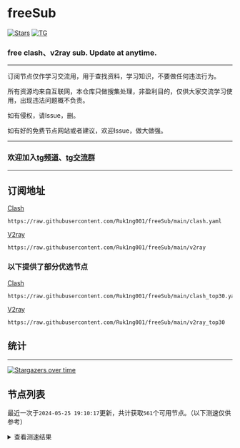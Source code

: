 # freeSub
[![Stars](https://img.shields.io/github/stars/Ruk1ng001/freeSub)](https://github.com/Ruk1ng001/freeSub/stargazers)
[![TG](https://img.shields.io/badge/Telegram-gray?logo=Telegram)](https://t.me/Ruk1ng001)
### free clash、v2ray sub. Update at anytime.

---

订阅节点仅作学习交流用，用于查找资料，学习知识，不要做任何违法行为。

所有资源均来自互联网，本仓库只做搜集处理，非盈利目的，仅供大家交流学习使用，出现违法问题概不负责。

如有侵权，请Issue，删。

如有好的免费节点网站或者建议，欢迎Issue，做大做强。

---

### 欢迎加入[tg频道](https://t.me/Ruk1ng001)、[tg交流群](https://t.me/+-e-b04EE5Cw2NmU1)

---

## 订阅地址
[Clash](https://raw.githubusercontent.com/Ruk1ng001/freeSub/main/clash.yaml)
```
https://raw.githubusercontent.com/Ruk1ng001/freeSub/main/clash.yaml
```
[V2ray](https://raw.githubusercontent.com/Ruk1ng001/freeSub/main/v2ray)
```
https://raw.githubusercontent.com/Ruk1ng001/freeSub/main/v2ray
```
### 以下提供了部分优选节点

[Clash](https://raw.githubusercontent.com/Ruk1ng001/freeSub/main/clash_top30.yaml)
```
https://raw.githubusercontent.com/Ruk1ng001/freeSub/main/clash_top30.yaml
```
[V2ray](https://raw.githubusercontent.com/Ruk1ng001/freeSub/main/v2ray_top30)
```
https://raw.githubusercontent.com/Ruk1ng001/freeSub/main/v2ray_top30
```

## 统计

---

[![Stargazers over time](https://starchart.cc/Ruk1ng001/freeSub.svg)](https://starchart.cc/Ruk1ng001/freeSub)

## 节点列表

最近一次于`2024-05-25 19:10:17`更新，共计获取`561`个可用节点。（以下测速仅供参考）

<details> <summary>查看测速结果</summary>

| 序号 | 节点 | 带宽 | 延迟 |
|:--:|:--:|:--:|:--:|
 | 1 | Other😈github.com/Ruk1ng001_-27306152 | 7.93MB/s | 509.00ms |
 | 2 | CN😈github.com/Ruk1ng001_-1818707261 | 3.93MB/s | 929.00ms |
 | 3 | CN😈github.com/Ruk1ng001_-1710274331 | 3.73MB/s | 334.00ms |
 | 4 | CN😈github.com/Ruk1ng001_-1960533840 | 3.71MB/s | 383.00ms |
 | 5 | CN😈github.com/Ruk1ng001_329700501 | 3.66MB/s | 554.00ms |
 | 6 | CN😈github.com/Ruk1ng001_1075285928 | 3.52MB/s | 426.00ms |
 | 7 | CN😈github.com/Ruk1ng001_703306250 | 3.50MB/s | 439.00ms |
 | 8 | CN😈github.com/Ruk1ng001_-1859580587 | 3.49MB/s | 359.00ms |
 | 9 | CN😈github.com/Ruk1ng001_242867408 | 3.47MB/s | 681.00ms |
 | 10 | CN😈github.com/Ruk1ng001_-297521625 | 3.46MB/s | 372.00ms |
 | 11 | CN😈github.com/Ruk1ng001_319638692 | 3.36MB/s | 655.00ms |
 | 12 | UM😈github.com/Ruk1ng001_-889868164 | 3.35MB/s | 450.00ms |
 | 13 | CN😈github.com/Ruk1ng001_1274728189 | 3.20MB/s | 376.00ms |
 | 14 | CN😈github.com/Ruk1ng001_-661647363 | 3.07MB/s | 827.00ms |
 | 15 | JP😈github.com/Ruk1ng001_1145725734 | 3.01MB/s | 585.00ms |
 | 16 | TW😈github.com/Ruk1ng001_1638139052 | 3.00MB/s | 452.00ms |
 | 17 | CN😈github.com/Ruk1ng001_2124932479 | 2.92MB/s | 371.00ms |
 | 18 | CN😈github.com/Ruk1ng001_-7431999 | 2.91MB/s | 403.00ms |
 | 19 | CN😈github.com/Ruk1ng001_538467453 | 2.78MB/s | 867.00ms |
 | 20 | HK😈github.com/Ruk1ng001_201739970 | 2.69MB/s | 363.00ms |
 | 21 | TW😈github.com/Ruk1ng001_1518378805 | 2.64MB/s | 493.00ms |
 | 22 | CN😈github.com/Ruk1ng001_1704349606 | 2.63MB/s | 355.00ms |
 | 23 | CN😈github.com/Ruk1ng001_1478045284 | 2.49MB/s | 684.00ms |
 | 24 | HK😈github.com/Ruk1ng001_-1960168186 | 2.39MB/s | 469.00ms |
 | 25 | JP😈github.com/Ruk1ng001_2104909520 | 2.34MB/s | 395.00ms |
 | 26 | SG😈github.com/Ruk1ng001_-2049361601 | 2.34MB/s | 385.00ms |
 | 27 | JP😈github.com/Ruk1ng001_-120349366 | 2.30MB/s | 527.00ms |
 | 28 | CN😈github.com/Ruk1ng001_-2015608109 | 2.28MB/s | 905.00ms |
 | 29 | TW😈github.com/Ruk1ng001_-925871361 | 2.26MB/s | 498.00ms |
 | 30 | JP😈github.com/Ruk1ng001_816051773 | 2.24MB/s | 422.00ms |
 | 31 | JP😈github.com/Ruk1ng001_100300245 | 2.24MB/s | 1011.00ms |
 | 32 | CN😈github.com/Ruk1ng001_1058967587 | 2.22MB/s | 338.00ms |
 | 33 | CN😈github.com/Ruk1ng001_637598389 | 2.21MB/s | 649.00ms |
 | 34 | TW😈github.com/Ruk1ng001_1528822820 | 2.20MB/s | 550.00ms |
 | 35 | SG😈github.com/Ruk1ng001_1471973958 | 2.18MB/s | 549.00ms |
 | 36 | AU😈github.com/Ruk1ng001_-154105765 | 2.16MB/s | 611.00ms |
 | 37 | CN😈github.com/Ruk1ng001_-2066242510 | 2.14MB/s | 784.00ms |
 | 38 | JP😈github.com/Ruk1ng001_-892407433 | 2.12MB/s | 398.00ms |
 | 39 | Euro😈github.com/Ruk1ng001_-1057611100 | 2.11MB/s | 579.00ms |
 | 40 | SG😈github.com/Ruk1ng001_-869093871 | 2.09MB/s | 1057.00ms |
 | 41 | CH😈github.com/Ruk1ng001_1238702783 | 2.09MB/s | 1653.00ms |
 | 42 | CN😈github.com/Ruk1ng001_-280558653 | 2.07MB/s | 628.00ms |
 | 43 | HK😈github.com/Ruk1ng001_-746840979 | 2.03MB/s | 741.00ms |
 | 44 | CN😈github.com/Ruk1ng001_1121528462 | 1.98MB/s | 628.00ms |
 | 45 | HK😈github.com/Ruk1ng001_-902241499 | 1.97MB/s | 1401.00ms |
 | 46 | CN😈github.com/Ruk1ng001_477943742 | 1.95MB/s | 721.00ms |
 | 47 | HK😈github.com/Ruk1ng001_1203476530 | 1.93MB/s | 1046.00ms |
 | 48 | TW😈github.com/Ruk1ng001_1859249510 | 1.92MB/s | 589.00ms |
 | 49 | CN😈github.com/Ruk1ng001_-2087116798 | 1.92MB/s | 808.00ms |
 | 50 | CN😈github.com/Ruk1ng001_-94882990 | 1.91MB/s | 734.00ms |
 | 51 | TW😈github.com/Ruk1ng001_-406124601 | 1.91MB/s | 1735.00ms |
 | 52 | CN😈github.com/Ruk1ng001_1097642371 | 1.80MB/s | 644.00ms |
 | 53 | JP😈github.com/Ruk1ng001_-1654574399 | 1.79MB/s | 700.00ms |
 | 54 | Americas😈github.com/Ruk1ng001_218289681 | 1.76MB/s | 1139.00ms |
 | 55 | RU😈github.com/Ruk1ng001_1895683223 | 1.67MB/s | 1701.00ms |
 | 56 | JP😈github.com/Ruk1ng001_1582683577 | 1.64MB/s | 515.00ms |
 | 57 | JP😈github.com/Ruk1ng001_160568744 | 1.61MB/s | 836.00ms |
 | 58 | CA😈github.com/Ruk1ng001_-449924898 | 1.58MB/s | 1173.00ms |
 | 59 | JP😈github.com/Ruk1ng001_762803762 | 1.57MB/s | 656.00ms |
 | 60 | CH😈github.com/Ruk1ng001_-1778137334 | 1.55MB/s | 808.00ms |
 | 61 | CN😈github.com/Ruk1ng001_146912623 | 1.55MB/s | 815.00ms |
 | 62 | CN😈github.com/Ruk1ng001_686105542 | 1.54MB/s | 535.00ms |
 | 63 | Other😈github.com/Ruk1ng001_-607875752 | 1.48MB/s | 697.00ms |
 | 64 | JP😈github.com/Ruk1ng001_-1968822260 | 1.48MB/s | 898.00ms |
 | 65 | CN😈github.com/Ruk1ng001_1788757087 | 1.46MB/s | 363.00ms |
 | 66 | SG😈github.com/Ruk1ng001_628343702 | 1.45MB/s | 423.00ms |
 | 67 | UM😈github.com/Ruk1ng001_1262241565 | 1.45MB/s | 1620.00ms |
 | 68 | CN😈github.com/Ruk1ng001_-616224414 | 1.44MB/s | 919.00ms |
 | 69 | CA😈github.com/Ruk1ng001_-818877272 | 1.43MB/s | 1317.00ms |
 | 70 | CN😈github.com/Ruk1ng001_-792038463 | 1.42MB/s | 723.00ms |
 | 71 | KR😈github.com/Ruk1ng001_-646594733 | 1.42MB/s | 1384.00ms |
 | 72 | CN😈github.com/Ruk1ng001_2121892508 | 1.42MB/s | 505.00ms |
 | 73 | CN😈github.com/Ruk1ng001_464671035 | 1.40MB/s | 749.00ms |
 | 74 | CN😈github.com/Ruk1ng001_-359419728 | 1.39MB/s | 414.00ms |
 | 75 | CN😈github.com/Ruk1ng001_-2036597891 | 1.38MB/s | 527.00ms |
 | 76 | UM😈github.com/Ruk1ng001_1076375240 | 1.34MB/s | 1164.00ms |
 | 77 | CA😈github.com/Ruk1ng001_-1989250554 | 1.34MB/s | 1030.00ms |
 | 78 | CA😈github.com/Ruk1ng001_959310995 | 1.33MB/s | 1535.00ms |
 | 79 | Other😈github.com/Ruk1ng001_-553933340 | 1.33MB/s | 1119.00ms |
 | 80 | UM😈github.com/Ruk1ng001_1756663900 | 1.32MB/s | 1393.00ms |
 | 81 | JP😈github.com/Ruk1ng001_-205385164 | 1.31MB/s | 945.00ms |
 | 82 | Other😈github.com/Ruk1ng001_-1039305949 | 1.31MB/s | 1054.00ms |
 | 83 | UM😈github.com/Ruk1ng001_241352094 | 1.29MB/s | 1436.00ms |
 | 84 | RU😈github.com/Ruk1ng001_5816782 | 1.29MB/s | 1401.00ms |
 | 85 | CA😈github.com/Ruk1ng001_2053352048 | 1.28MB/s | 1459.00ms |
 | 86 | UM😈github.com/Ruk1ng001_876316394 | 1.27MB/s | 958.00ms |
 | 87 | JP😈github.com/Ruk1ng001_2004102139 | 1.27MB/s | 470.00ms |
 | 88 | UM😈github.com/Ruk1ng001_-1210228381 | 1.27MB/s | 1163.00ms |
 | 89 | UM😈github.com/Ruk1ng001_1060594947 | 1.26MB/s | 969.00ms |
 | 90 | UM😈github.com/Ruk1ng001_1127543400 | 1.24MB/s | 981.00ms |
 | 91 | UM😈github.com/Ruk1ng001_1739545870 | 1.24MB/s | 1017.00ms |
 | 92 | CN😈github.com/Ruk1ng001_-1675632582 | 1.23MB/s | 811.00ms |
 | 93 | Other😈github.com/Ruk1ng001_-618823350 | 1.23MB/s | 1055.00ms |
 | 94 | JP😈github.com/Ruk1ng001_-1696905495 | 1.23MB/s | 1365.00ms |
 | 95 | UM😈github.com/Ruk1ng001_2048089244 | 1.22MB/s | 988.00ms |
 | 96 | CA😈github.com/Ruk1ng001_484002641 | 1.21MB/s | 1857.00ms |
 | 97 | TW😈github.com/Ruk1ng001_-167904798 | 1.20MB/s | 949.00ms |
 | 98 | CN😈github.com/Ruk1ng001_1499291798 | 1.20MB/s | 817.00ms |
 | 99 | Other😈github.com/Ruk1ng001_1303578646 | 1.19MB/s | 1149.00ms |
 | 100 | CA😈github.com/Ruk1ng001_161369125 | 1.18MB/s | 1680.00ms |
 | 101 | CN😈github.com/Ruk1ng001_1223709870 | 1.16MB/s | 415.00ms |
 | 102 | CA😈github.com/Ruk1ng001_902126168 | 1.15MB/s | 1688.00ms |
 | 103 | CA😈github.com/Ruk1ng001_-355151149 | 1.14MB/s | 2015.00ms |
 | 104 | CA😈github.com/Ruk1ng001_1885262548 | 1.12MB/s | 1607.00ms |
 | 105 | CA😈github.com/Ruk1ng001_2039806136 | 1.12MB/s | 1125.00ms |
 | 106 | CN😈github.com/Ruk1ng001_-940072104 | 1.12MB/s | 420.00ms |
 | 107 | TW😈github.com/Ruk1ng001_-604235110 | 1.11MB/s | 379.00ms |
 | 108 | CN😈github.com/Ruk1ng001_842113228 | 1.10MB/s | 696.00ms |
 | 109 | Other😈github.com/Ruk1ng001_1303543440 | 1.09MB/s | 1244.00ms |
 | 110 | SG😈github.com/Ruk1ng001_-2131096342 | 1.08MB/s | 520.00ms |
 | 111 | Americas😈github.com/Ruk1ng001_312756856 | 1.07MB/s | 1130.00ms |
 | 112 | Americas😈github.com/Ruk1ng001_1321590311 | 1.06MB/s | 1395.00ms |
 | 113 | CA😈github.com/Ruk1ng001_-86939590 | 1.06MB/s | 1798.00ms |
 | 114 | CA😈github.com/Ruk1ng001_1068157535 | 1.04MB/s | 1568.00ms |
 | 115 | CA😈github.com/Ruk1ng001_-592430178 | 1.02MB/s | 1682.00ms |
 | 116 | UM😈github.com/Ruk1ng001_263252268 | 1.02MB/s | 1730.00ms |
 | 117 | UM😈github.com/Ruk1ng001_2054894954 | 1.02MB/s | 1196.00ms |
 | 118 | Americas😈github.com/Ruk1ng001_-41519520 | 1022.55KB/s | 1987.00ms |
 | 119 | CA😈github.com/Ruk1ng001_-106389118 | 1020.72KB/s | 1907.00ms |
 | 120 | CA😈github.com/Ruk1ng001_2108719173 | 1015.80KB/s | 1578.00ms |
 | 121 | Other😈github.com/Ruk1ng001_-266604447 | 1013.14KB/s | 2535.00ms |
 | 122 | UM😈github.com/Ruk1ng001_489960713 | 1002.34KB/s | 1318.00ms |
 | 123 | Americas😈github.com/Ruk1ng001_1141722576 | 996.16KB/s | 1657.00ms |
 | 124 | CN😈github.com/Ruk1ng001_-1877365920 | 994.22KB/s | 1571.00ms |
 | 125 | CA😈github.com/Ruk1ng001_1804542208 | 986.08KB/s | 1480.00ms |
 | 126 | SG😈github.com/Ruk1ng001_1604151024 | 982.29KB/s | 509.00ms |
 | 127 | CN😈github.com/Ruk1ng001_1996931643 | 981.57KB/s | 979.00ms |
 | 128 | Other😈github.com/Ruk1ng001_-12115375 | 980.66KB/s | 1911.00ms |
 | 129 | CA😈github.com/Ruk1ng001_577571612 | 979.97KB/s | 2209.00ms |
 | 130 | CA😈github.com/Ruk1ng001_-1615409974 | 978.41KB/s | 1599.00ms |
 | 131 | FR😈github.com/Ruk1ng001_995614948 | 967.46KB/s | 930.00ms |
 | 132 | UM😈github.com/Ruk1ng001_-1264068206 | 962.39KB/s | 1208.00ms |
 | 133 | CA😈github.com/Ruk1ng001_307022608 | 962.30KB/s | 1844.00ms |
 | 134 | US😈github.com/Ruk1ng001_-1573070916 | 961.61KB/s | 758.00ms |
 | 135 | UM😈github.com/Ruk1ng001_114711799 | 961.27KB/s | 1332.00ms |
 | 136 | CA😈github.com/Ruk1ng001_1673645169 | 960.00KB/s | 1785.00ms |
 | 137 | US😈github.com/Ruk1ng001_-992842640 | 956.95KB/s | 1342.00ms |
 | 138 | FR😈github.com/Ruk1ng001_1037780964 | 952.25KB/s | 1094.00ms |
 | 139 | CA😈github.com/Ruk1ng001_-1920177184 | 949.36KB/s | 1882.00ms |
 | 140 | FR😈github.com/Ruk1ng001_-790404634 | 949.04KB/s | 938.00ms |
 | 141 | US😈github.com/Ruk1ng001_-1060700373 | 941.93KB/s | 904.00ms |
 | 142 | US😈github.com/Ruk1ng001_-2058638466 | 939.76KB/s | 728.00ms |
 | 143 | CN😈github.com/Ruk1ng001_1718811132 | 937.08KB/s | 990.00ms |
 | 144 | US😈github.com/Ruk1ng001_-972583404 | 935.31KB/s | 709.00ms |
 | 145 | US😈github.com/Ruk1ng001_-695735583 | 934.65KB/s | 708.00ms |
 | 146 | US😈github.com/Ruk1ng001_-1396031484 | 934.62KB/s | 726.00ms |
 | 147 | FR😈github.com/Ruk1ng001_1589063873 | 933.20KB/s | 825.00ms |
 | 148 | US😈github.com/Ruk1ng001_-93658886 | 932.52KB/s | 721.00ms |
 | 149 | CN😈github.com/Ruk1ng001_-25292998 | 932.40KB/s | 979.00ms |
 | 150 | US😈github.com/Ruk1ng001_1847249382 | 932.12KB/s | 715.00ms |
 | 151 | CN😈github.com/Ruk1ng001_-759104754 | 930.87KB/s | 1054.00ms |
 | 152 | PL😈github.com/Ruk1ng001_-78977996 | 930.38KB/s | 863.00ms |
 | 153 | NL😈github.com/Ruk1ng001_-1994967641 | 929.71KB/s | 1394.00ms |
 | 154 | CN😈github.com/Ruk1ng001_474919101 | 929.03KB/s | 1886.00ms |
 | 155 | HK😈github.com/Ruk1ng001_1579372612 | 925.61KB/s | 425.00ms |
 | 156 | FR😈github.com/Ruk1ng001_-549524324 | 925.29KB/s | 1063.00ms |
 | 157 | CA😈github.com/Ruk1ng001_1132634313 | 922.79KB/s | 1021.00ms |
 | 158 | UM😈github.com/Ruk1ng001_1167092378 | 921.96KB/s | 1110.00ms |
 | 159 | FR😈github.com/Ruk1ng001_-1815876387 | 918.89KB/s | 961.00ms |
 | 160 | CN😈github.com/Ruk1ng001_942160973 | 913.34KB/s | 1530.00ms |
 | 161 | US😈github.com/Ruk1ng001_1097040027 | 907.59KB/s | 721.00ms |
 | 162 | FR😈github.com/Ruk1ng001_-903392398 | 905.21KB/s | 1095.00ms |
 | 163 | GB😈github.com/Ruk1ng001_-69782193 | 901.31KB/s | 934.00ms |
 | 164 | PL😈github.com/Ruk1ng001_936188442 | 899.03KB/s | 788.00ms |
 | 165 | CN😈github.com/Ruk1ng001_1708283347 | 898.37KB/s | 636.00ms |
 | 166 | PL😈github.com/Ruk1ng001_1550423410 | 897.33KB/s | 801.00ms |
 | 167 | FR😈github.com/Ruk1ng001_1458109122 | 896.64KB/s | 939.00ms |
 | 168 | FR😈github.com/Ruk1ng001_628145102 | 895.87KB/s | 1006.00ms |
 | 169 | FR😈github.com/Ruk1ng001_2090908757 | 894.79KB/s | 972.00ms |
 | 170 | PL😈github.com/Ruk1ng001_-625168074 | 891.12KB/s | 846.00ms |
 | 171 | HK😈github.com/Ruk1ng001_-932049898 | 891.03KB/s | 1088.00ms |
 | 172 | NL😈github.com/Ruk1ng001_804656893 | 886.92KB/s | 1371.00ms |
 | 173 | PL😈github.com/Ruk1ng001_-1975363469 | 883.69KB/s | 1086.00ms |
 | 174 | US😈github.com/Ruk1ng001_790854164 | 882.11KB/s | 768.00ms |
 | 175 | FR😈github.com/Ruk1ng001_2045795544 | 878.25KB/s | 765.00ms |
 | 176 | FR😈github.com/Ruk1ng001_607364820 | 876.90KB/s | 794.00ms |
 | 177 | PL😈github.com/Ruk1ng001_-495237546 | 876.60KB/s | 796.00ms |
 | 178 | PL😈github.com/Ruk1ng001_-2115041744 | 875.18KB/s | 811.00ms |
 | 179 | PL😈github.com/Ruk1ng001_1391354938 | 871.48KB/s | 1047.00ms |
 | 180 | FR😈github.com/Ruk1ng001_-695916869 | 870.48KB/s | 1029.00ms |
 | 181 | PL😈github.com/Ruk1ng001_-1728090304 | 867.96KB/s | 811.00ms |
 | 182 | PL😈github.com/Ruk1ng001_1939085576 | 865.95KB/s | 1123.00ms |
 | 183 | PL😈github.com/Ruk1ng001_2090955147 | 865.82KB/s | 835.00ms |
 | 184 | FR😈github.com/Ruk1ng001_1514432225 | 865.45KB/s | 941.00ms |
 | 185 | FR😈github.com/Ruk1ng001_-1255259185 | 863.75KB/s | 828.00ms |
 | 186 | PL😈github.com/Ruk1ng001_-1202310742 | 863.10KB/s | 980.00ms |
 | 187 | FR😈github.com/Ruk1ng001_1972596040 | 862.55KB/s | 803.00ms |
 | 188 | FR😈github.com/Ruk1ng001_1063657475 | 859.89KB/s | 1710.00ms |
 | 189 | FR😈github.com/Ruk1ng001_475009219 | 859.23KB/s | 847.00ms |
 | 190 | FR😈github.com/Ruk1ng001_-834642622 | 854.75KB/s | 846.00ms |
 | 191 | PL😈github.com/Ruk1ng001_805204726 | 852.29KB/s | 1037.00ms |
 | 192 | PL😈github.com/Ruk1ng001_-274181699 | 851.92KB/s | 1015.00ms |
 | 193 | PL😈github.com/Ruk1ng001_977269022 | 851.56KB/s | 1020.00ms |
 | 194 | FR😈github.com/Ruk1ng001_738482068 | 847.52KB/s | 1527.00ms |
 | 195 | US😈github.com/Ruk1ng001_1257137529 | 846.84KB/s | 785.00ms |
 | 196 | PL😈github.com/Ruk1ng001_153672896 | 845.71KB/s | 818.00ms |
 | 197 | PL😈github.com/Ruk1ng001_-72080606 | 845.31KB/s | 826.00ms |
 | 198 | FR😈github.com/Ruk1ng001_1547493110 | 844.67KB/s | 1081.00ms |
 | 199 | PL😈github.com/Ruk1ng001_1730099612 | 844.58KB/s | 983.00ms |
 | 200 | FR😈github.com/Ruk1ng001_1511055292 | 844.18KB/s | 890.00ms |
 | 201 | PL😈github.com/Ruk1ng001_506080190 | 843.52KB/s | 1041.00ms |
 | 202 | US😈github.com/Ruk1ng001_1650935518 | 843.22KB/s | 836.00ms |
 | 203 | US😈github.com/Ruk1ng001_1819111370 | 843.14KB/s | 1472.00ms |
 | 204 | FR😈github.com/Ruk1ng001_-1918774691 | 843.12KB/s | 902.00ms |
 | 205 | PL😈github.com/Ruk1ng001_1367369137 | 841.96KB/s | 829.00ms |
 | 206 | PL😈github.com/Ruk1ng001_727207495 | 841.46KB/s | 807.00ms |
 | 207 | PL😈github.com/Ruk1ng001_-999976788 | 840.64KB/s | 920.00ms |
 | 208 | TW😈github.com/Ruk1ng001_-2111222179 | 839.19KB/s | 1361.00ms |
 | 209 | PL😈github.com/Ruk1ng001_1940271397 | 838.54KB/s | 1056.00ms |
 | 210 | CN😈github.com/Ruk1ng001_1843838071 | 837.55KB/s | 1414.00ms |
 | 211 | CN😈github.com/Ruk1ng001_-1643950267 | 837.02KB/s | 738.00ms |
 | 212 | PL😈github.com/Ruk1ng001_-1389362920 | 833.88KB/s | 996.00ms |
 | 213 | FR😈github.com/Ruk1ng001_-373948873 | 832.11KB/s | 889.00ms |
 | 214 | FR😈github.com/Ruk1ng001_1582206346 | 831.39KB/s | 1559.00ms |
 | 215 | FR😈github.com/Ruk1ng001_1810107631 | 829.75KB/s | 820.00ms |
 | 216 | PL😈github.com/Ruk1ng001_-547751795 | 829.38KB/s | 845.00ms |
 | 217 | PL😈github.com/Ruk1ng001_-158651700 | 829.33KB/s | 1021.00ms |
 | 218 | PL😈github.com/Ruk1ng001_-211707764 | 828.96KB/s | 1060.00ms |
 | 219 | PL😈github.com/Ruk1ng001_369549477 | 827.54KB/s | 836.00ms |
 | 220 | PL😈github.com/Ruk1ng001_-1541685197 | 827.22KB/s | 844.00ms |
 | 221 | PL😈github.com/Ruk1ng001_-336020870 | 825.45KB/s | 844.00ms |
 | 222 | PL😈github.com/Ruk1ng001_658470245 | 824.90KB/s | 887.00ms |
 | 223 | PL😈github.com/Ruk1ng001_-140596146 | 823.91KB/s | 824.00ms |
 | 224 | GB😈github.com/Ruk1ng001_-484638467 | 823.61KB/s | 657.00ms |
 | 225 | PL😈github.com/Ruk1ng001_190978668 | 823.54KB/s | 817.00ms |
 | 226 | PL😈github.com/Ruk1ng001_72585541 | 823.19KB/s | 1134.00ms |
 | 227 | CN😈github.com/Ruk1ng001_50248640 | 823.12KB/s | 1553.00ms |
 | 228 | PL😈github.com/Ruk1ng001_610010861 | 822.43KB/s | 860.00ms |
 | 229 | PL😈github.com/Ruk1ng001_-728563756 | 821.83KB/s | 824.00ms |
 | 230 | PL😈github.com/Ruk1ng001_2061265995 | 821.81KB/s | 1051.00ms |
 | 231 | PL😈github.com/Ruk1ng001_1600282806 | 821.60KB/s | 934.00ms |
 | 232 | PL😈github.com/Ruk1ng001_232560701 | 821.15KB/s | 844.00ms |
 | 233 | PL😈github.com/Ruk1ng001_-404911409 | 820.61KB/s | 838.00ms |
 | 234 | FR😈github.com/Ruk1ng001_1086922309 | 820.43KB/s | 1110.00ms |
 | 235 | PL😈github.com/Ruk1ng001_-967417382 | 820.20KB/s | 838.00ms |
 | 236 | CN😈github.com/Ruk1ng001_-1515620563 | 819.94KB/s | 771.00ms |
 | 237 | FR😈github.com/Ruk1ng001_-1728010228 | 819.52KB/s | 803.00ms |
 | 238 | FR😈github.com/Ruk1ng001_1837942177 | 819.28KB/s | 854.00ms |
 | 239 | PL😈github.com/Ruk1ng001_25403157 | 817.58KB/s | 833.00ms |
 | 240 | PL😈github.com/Ruk1ng001_-398873572 | 817.12KB/s | 773.00ms |
 | 241 | PL😈github.com/Ruk1ng001_-1159664716 | 816.11KB/s | 836.00ms |
 | 242 | GB😈github.com/Ruk1ng001_590632363 | 815.80KB/s | 749.00ms |
 | 243 | GB😈github.com/Ruk1ng001_591145383 | 815.07KB/s | 726.00ms |
 | 244 | GB😈github.com/Ruk1ng001_-1780153314 | 814.40KB/s | 744.00ms |
 | 245 | PL😈github.com/Ruk1ng001_-1673573971 | 814.32KB/s | 832.00ms |
 | 246 | PL😈github.com/Ruk1ng001_-2129147082 | 813.51KB/s | 835.00ms |
 | 247 | PL😈github.com/Ruk1ng001_-1364677211 | 809.58KB/s | 827.00ms |
 | 248 | PL😈github.com/Ruk1ng001_-1409690240 | 808.19KB/s | 1079.00ms |
 | 249 | PL😈github.com/Ruk1ng001_1723266525 | 808.10KB/s | 821.00ms |
 | 250 | PL😈github.com/Ruk1ng001_121942279 | 808.03KB/s | 1094.00ms |
 | 251 | Other😈github.com/Ruk1ng001_-771843790 | 807.88KB/s | 864.00ms |
 | 252 | FR😈github.com/Ruk1ng001_-379124212 | 807.07KB/s | 1124.00ms |
 | 253 | UK😈github.com/Ruk1ng001_-1338012212 | 806.68KB/s | 716.00ms |
 | 254 | FR😈github.com/Ruk1ng001_631136814 | 805.67KB/s | 864.00ms |
 | 255 | PL😈github.com/Ruk1ng001_1125987866 | 804.82KB/s | 845.00ms |
 | 256 | US😈github.com/Ruk1ng001_787526325 | 804.59KB/s | 758.00ms |
 | 257 | PL😈github.com/Ruk1ng001_-711640898 | 802.95KB/s | 838.00ms |
 | 258 | FR😈github.com/Ruk1ng001_1128113646 | 802.94KB/s | 1066.00ms |
 | 259 | UM😈github.com/Ruk1ng001_459534470 | 800.69KB/s | 1136.00ms |
 | 260 | FR😈github.com/Ruk1ng001_-726199911 | 797.95KB/s | 848.00ms |
 | 261 | FR😈github.com/Ruk1ng001_1300892440 | 794.93KB/s | 1126.00ms |
 | 262 | Other😈github.com/Ruk1ng001_1645611922 | 794.27KB/s | 891.00ms |
 | 263 | PL😈github.com/Ruk1ng001_1472696902 | 793.81KB/s | 849.00ms |
 | 264 | CN😈github.com/Ruk1ng001_-755930153 | 792.81KB/s | 458.00ms |
 | 265 | PL😈github.com/Ruk1ng001_430710048 | 791.27KB/s | 868.00ms |
 | 266 | CN😈github.com/Ruk1ng001_-1908810807 | 789.08KB/s | 779.00ms |
 | 267 | FR😈github.com/Ruk1ng001_589236884 | 786.52KB/s | 862.00ms |
 | 268 | US😈github.com/Ruk1ng001_-713568614 | 786.51KB/s | 1124.00ms |
 | 269 | GB😈github.com/Ruk1ng001_-561880074 | 785.22KB/s | 717.00ms |
 | 270 | UM😈github.com/Ruk1ng001_-1986465562 | 772.50KB/s | 1118.00ms |
 | 271 | US😈github.com/Ruk1ng001_1402334384 | 770.52KB/s | 785.00ms |
 | 272 | GB😈github.com/Ruk1ng001_-1964018986 | 768.78KB/s | 732.00ms |
 | 273 | HK😈github.com/Ruk1ng001_-1608408967 | 768.44KB/s | 821.00ms |
 | 274 | US😈github.com/Ruk1ng001_-1875855876 | 766.91KB/s | 856.00ms |
 | 275 | FR😈github.com/Ruk1ng001_286055299 | 766.23KB/s | 990.00ms |
 | 276 | CH😈github.com/Ruk1ng001_1233879076 | 764.26KB/s | 740.00ms |
 | 277 | FR😈github.com/Ruk1ng001_955397849 | 760.45KB/s | 1056.00ms |
 | 278 | GB😈github.com/Ruk1ng001_-1230510135 | 755.26KB/s | 718.00ms |
 | 279 | TW😈github.com/Ruk1ng001_-1287843981 | 752.91KB/s | 1684.00ms |
 | 280 | US😈github.com/Ruk1ng001_411653294 | 747.86KB/s | 857.00ms |
 | 281 | FR😈github.com/Ruk1ng001_-416544445 | 747.37KB/s | 1131.00ms |
 | 282 | FR😈github.com/Ruk1ng001_-1556674725 | 746.69KB/s | 1525.00ms |
 | 283 | CN😈github.com/Ruk1ng001_773055385 | 740.83KB/s | 375.00ms |
 | 284 | US😈github.com/Ruk1ng001_-1106106604 | 737.12KB/s | 1343.00ms |
 | 285 | CH😈github.com/Ruk1ng001_-1094585714 | 736.27KB/s | 940.00ms |
 | 286 | FR😈github.com/Ruk1ng001_-1663307983 | 733.80KB/s | 1595.00ms |
 | 287 | UM😈github.com/Ruk1ng001_1034331182 | 730.72KB/s | 1229.00ms |
 | 288 | IE😈github.com/Ruk1ng001_1332039430 | 728.76KB/s | 995.00ms |
 | 289 | UM😈github.com/Ruk1ng001_-2100351759 | 727.34KB/s | 1164.00ms |
 | 290 | FR😈github.com/Ruk1ng001_118942455 | 727.34KB/s | 1388.00ms |
 | 291 | FR😈github.com/Ruk1ng001_-1611703640 | 726.36KB/s | 838.00ms |
 | 292 | JP😈github.com/Ruk1ng001_839126155 | 723.60KB/s | 404.00ms |
 | 293 | CA😈github.com/Ruk1ng001_489497102 | 721.25KB/s | 1122.00ms |
 | 294 | US😈github.com/Ruk1ng001_34491053 | 721.22KB/s | 827.00ms |
 | 295 | UM😈github.com/Ruk1ng001_-1425530055 | 720.32KB/s | 1150.00ms |
 | 296 | US😈github.com/Ruk1ng001_1490566360 | 718.20KB/s | 723.00ms |
 | 297 | CH😈github.com/Ruk1ng001_-1605186074 | 718.12KB/s | 900.00ms |
 | 298 | Euro😈github.com/Ruk1ng001_1831520982 | 714.10KB/s | 1525.00ms |
 | 299 | UM😈github.com/Ruk1ng001_1518806405 | 712.32KB/s | 1565.00ms |
 | 300 | GB😈github.com/Ruk1ng001_-1570583276 | 711.60KB/s | 741.00ms |
 | 301 | US😈github.com/Ruk1ng001_1878698898 | 707.25KB/s | 776.00ms |
 | 302 | FR😈github.com/Ruk1ng001_-390927278 | 703.69KB/s | 1037.00ms |
 | 303 | US😈github.com/Ruk1ng001_1507849511 | 702.28KB/s | 1204.00ms |
 | 304 | PL😈github.com/Ruk1ng001_628322009 | 701.94KB/s | 910.00ms |
 | 305 | GB😈github.com/Ruk1ng001_-2123012980 | 695.68KB/s | 745.00ms |
 | 306 | US😈github.com/Ruk1ng001_796916901 | 693.58KB/s | 759.00ms |
 | 307 | Americas😈github.com/Ruk1ng001_-101688596 | 691.76KB/s | 2780.00ms |
 | 308 | US😈github.com/Ruk1ng001_1108544810 | 680.98KB/s | 772.00ms |
 | 309 | SE😈github.com/Ruk1ng001_2076506508 | 679.49KB/s | 1163.00ms |
 | 310 | FR😈github.com/Ruk1ng001_1183638361 | 677.27KB/s | 1321.00ms |
 | 311 | Other😈github.com/Ruk1ng001_359800679 | 674.55KB/s | 2301.00ms |
 | 312 | Asia😈github.com/Ruk1ng001_-1044332435 | 674.30KB/s | 1601.00ms |
 | 313 | US😈github.com/Ruk1ng001_-1248491955 | 669.08KB/s | 1471.00ms |
 | 314 | NL😈github.com/Ruk1ng001_-159133177 | 667.09KB/s | 1205.00ms |
 | 315 | FR😈github.com/Ruk1ng001_-2096321756 | 666.14KB/s | 849.00ms |
 | 316 | CN😈github.com/Ruk1ng001_1756240449 | 663.69KB/s | 675.00ms |
 | 317 | CN😈github.com/Ruk1ng001_1801039735 | 661.49KB/s | 1134.00ms |
 | 318 | US😈github.com/Ruk1ng001_2013146544 | 659.47KB/s | 800.00ms |
 | 319 | Euro😈github.com/Ruk1ng001_-704925353 | 651.96KB/s | 2069.00ms |
 | 320 | FR😈github.com/Ruk1ng001_1158107128 | 651.27KB/s | 1039.00ms |
 | 321 | CN😈github.com/Ruk1ng001_-1894441488 | 647.68KB/s | 1068.00ms |
 | 322 | UM😈github.com/Ruk1ng001_-1504429180 | 644.19KB/s | 1655.00ms |
 | 323 | CN😈github.com/Ruk1ng001_53375142 | 642.08KB/s | 447.00ms |
 | 324 | US😈github.com/Ruk1ng001_1483712645 | 641.19KB/s | 956.00ms |
 | 325 | SG😈github.com/Ruk1ng001_-2065841208 | 637.31KB/s | 505.00ms |
 | 326 | US😈github.com/Ruk1ng001_-127118485 | 633.93KB/s | 825.00ms |
 | 327 | JP😈github.com/Ruk1ng001_1671761707 | 631.52KB/s | 896.00ms |
 | 328 | US😈github.com/Ruk1ng001_-1107228960 | 629.65KB/s | 1776.00ms |
 | 329 | CN😈github.com/Ruk1ng001_825794549 | 622.46KB/s | 1082.00ms |
 | 330 | GB😈github.com/Ruk1ng001_-1336301803 | 622.29KB/s | 772.00ms |
 | 331 | JP😈github.com/Ruk1ng001_-1807762825 | 621.91KB/s | 1703.00ms |
 | 332 | FR😈github.com/Ruk1ng001_1907252038 | 613.67KB/s | 811.00ms |
 | 333 | UM😈github.com/Ruk1ng001_620924739 | 608.75KB/s | 2136.00ms |
 | 334 | RU😈github.com/Ruk1ng001_-172966933 | 608.02KB/s | 1185.00ms |
 | 335 | CA😈github.com/Ruk1ng001_351015876 | 601.17KB/s | 2992.00ms |
 | 336 | US😈github.com/Ruk1ng001_462758045 | 589.08KB/s | 933.00ms |
 | 337 | FR😈github.com/Ruk1ng001_-1857771266 | 584.43KB/s | 1081.00ms |
 | 338 | RU😈github.com/Ruk1ng001_2136017145 | 583.81KB/s | 1081.00ms |
 | 339 | CN😈github.com/Ruk1ng001_-1923463505 | 581.68KB/s | 436.00ms |
 | 340 | CN😈github.com/Ruk1ng001_-398884630 | 580.88KB/s | 1104.00ms |
 | 341 | UM😈github.com/Ruk1ng001_1472351678 | 578.78KB/s | 1096.00ms |
 | 342 | CN😈github.com/Ruk1ng001_495783260 | 578.12KB/s | 1138.00ms |
 | 343 | US😈github.com/Ruk1ng001_867985411 | 577.71KB/s | 1152.00ms |
 | 344 | CA😈github.com/Ruk1ng001_-429227192 | 568.77KB/s | 2361.00ms |
 | 345 | KR😈github.com/Ruk1ng001_1125428472 | 565.95KB/s | 1558.00ms |
 | 346 | US😈github.com/Ruk1ng001_-1566003788 | 559.13KB/s | 938.00ms |
 | 347 | GB😈github.com/Ruk1ng001_1079250985 | 550.72KB/s | 1478.00ms |
 | 348 | CA😈github.com/Ruk1ng001_961392496 | 546.45KB/s | 2041.00ms |
 | 349 | CN😈github.com/Ruk1ng001_-428914340 | 543.23KB/s | 547.00ms |
 | 350 | CA😈github.com/Ruk1ng001_663807944 | 534.66KB/s | 1962.00ms |
 | 351 | Other😈github.com/Ruk1ng001_1756145984 | 531.02KB/s | 2474.00ms |
 | 352 | UM😈github.com/Ruk1ng001_-1549022179 | 529.74KB/s | 2491.00ms |
 | 353 | HK😈github.com/Ruk1ng001_2005673150 | 529.57KB/s | 486.00ms |
 | 354 | Americas😈github.com/Ruk1ng001_191994871 | 526.92KB/s | 1323.00ms |
 | 355 | CN😈github.com/Ruk1ng001_-1319445945 | 518.39KB/s | 637.00ms |
 | 356 | AL😈github.com/Ruk1ng001_1243055386 | 515.42KB/s | 1314.00ms |
 | 357 | CN😈github.com/Ruk1ng001_1964030541 | 515.34KB/s | 895.00ms |
 | 358 | FR😈github.com/Ruk1ng001_331755800 | 505.74KB/s | 1959.00ms |
 | 359 | CH😈github.com/Ruk1ng001_-1331837002 | 501.82KB/s | 796.00ms |
 | 360 | NL😈github.com/Ruk1ng001_737807984 | 501.29KB/s | 983.00ms |
 | 361 | RU😈github.com/Ruk1ng001_815983057 | 483.61KB/s | 1173.00ms |
 | 362 | Americas😈github.com/Ruk1ng001_1198201419 | 477.63KB/s | 2172.00ms |
 | 363 | Other😈github.com/Ruk1ng001_-754782616 | 475.62KB/s | 2463.00ms |
 | 364 | NL😈github.com/Ruk1ng001_-1459440406 | 447.74KB/s | 1023.00ms |
 | 365 | SG😈github.com/Ruk1ng001_120470051 | 443.32KB/s | 505.00ms |
 | 366 | SG😈github.com/Ruk1ng001_-2059564339 | 441.83KB/s | 472.00ms |
 | 367 | KR😈github.com/Ruk1ng001_1369189069 | 440.38KB/s | 774.00ms |
 | 368 | CN😈github.com/Ruk1ng001_233243476 | 433.83KB/s | 551.00ms |
 | 369 | UM😈github.com/Ruk1ng001_-572543273 | 427.55KB/s | 1355.00ms |
 | 370 | CA😈github.com/Ruk1ng001_823029180 | 421.05KB/s | 1993.00ms |
 | 371 | CA😈github.com/Ruk1ng001_2019008174 | 412.52KB/s | 1924.00ms |
 | 372 | HK😈github.com/Ruk1ng001_1988319447 | 412.04KB/s | 1389.00ms |
 | 373 | CN😈github.com/Ruk1ng001_999422102 | 391.83KB/s | 1237.00ms |
 | 374 | TW😈github.com/Ruk1ng001_1678970574 | 387.53KB/s | 1567.00ms |
 | 375 | Other😈github.com/Ruk1ng001_-981928409 | 365.69KB/s | 2720.00ms |
 | 376 | UM😈github.com/Ruk1ng001_-1090185355 | 363.63KB/s | 1858.00ms |
 | 377 | Americas😈github.com/Ruk1ng001_1404508037 | 352.73KB/s | 1860.00ms |
 | 378 | CA😈github.com/Ruk1ng001_2287359 | 351.74KB/s | 1823.00ms |
 | 379 | CA😈github.com/Ruk1ng001_-589470478 | 348.60KB/s | 1901.00ms |
 | 380 | CA😈github.com/Ruk1ng001_-328306823 | 345.71KB/s | 1941.00ms |
 | 381 | CH😈github.com/Ruk1ng001_-1895904175 | 345.05KB/s | 1057.00ms |
 | 382 | CA😈github.com/Ruk1ng001_-996834628 | 344.67KB/s | 1783.00ms |
 | 383 | CH😈github.com/Ruk1ng001_118412092 | 344.20KB/s | 503.00ms |
 | 384 | UM😈github.com/Ruk1ng001_-1854220294 | 343.11KB/s | 1498.00ms |
 | 385 | CN😈github.com/Ruk1ng001_-1031384184 | 342.21KB/s | 715.00ms |
 | 386 | Americas😈github.com/Ruk1ng001_40017571 | 339.91KB/s | 2516.00ms |
 | 387 | Americas😈github.com/Ruk1ng001_295479432 | 334.57KB/s | 1531.00ms |
 | 388 | UM😈github.com/Ruk1ng001_-1442477266 | 332.23KB/s | 2964.00ms |
 | 389 | Other😈github.com/Ruk1ng001_-1920061911 | 330.11KB/s | 1282.00ms |
 | 390 | CN😈github.com/Ruk1ng001_512660006 | 324.09KB/s | 1657.00ms |
 | 391 | CH😈github.com/Ruk1ng001_1279534408 | 301.21KB/s | 2126.00ms |
 | 392 | JP😈github.com/Ruk1ng001_1190651620 | 299.96KB/s | 1654.00ms |
 | 393 | CH😈github.com/Ruk1ng001_1903292082 | 297.24KB/s | 1227.00ms |
 | 394 | CA😈github.com/Ruk1ng001_1397889987 | 285.62KB/s | 1586.00ms |
 | 395 | FR😈github.com/Ruk1ng001_-634455245 | 285.10KB/s | 2149.00ms |
 | 396 | CA😈github.com/Ruk1ng001_-824022223 | 284.11KB/s | 2341.00ms |
 | 397 | FR😈github.com/Ruk1ng001_-552765619 | 283.02KB/s | 2253.00ms |
 | 398 | US😈github.com/Ruk1ng001_-658294386 | 276.95KB/s | 2439.00ms |
 | 399 | UM😈github.com/Ruk1ng001_-1493420590 | 275.13KB/s | 2317.00ms |
 | 400 | CN😈github.com/Ruk1ng001_-696201472 | 272.63KB/s | 728.00ms |
 | 401 | JP😈github.com/Ruk1ng001_2136171247 | 270.82KB/s | 653.00ms |
 | 402 | US😈github.com/Ruk1ng001_-1119657367 | 269.46KB/s | 1665.00ms |
 | 403 | KR😈github.com/Ruk1ng001_-1394198711 | 268.58KB/s | 1274.00ms |
 | 404 | Asia😈github.com/Ruk1ng001_-973268451 | 257.94KB/s | 1141.00ms |
 | 405 | CA😈github.com/Ruk1ng001_858189662 | 253.33KB/s | 1834.00ms |
 | 406 | GB😈github.com/Ruk1ng001_-1526380163 | 249.40KB/s | 1189.00ms |
 | 407 | CA😈github.com/Ruk1ng001_1338608767 | 248.41KB/s | 2629.00ms |
 | 408 | Americas😈github.com/Ruk1ng001_1915178092 | 245.89KB/s | 2419.00ms |
 | 409 | TW😈github.com/Ruk1ng001_-405288375 | 245.36KB/s | 2450.00ms |
 | 410 | CH😈github.com/Ruk1ng001_1839687387 | 237.86KB/s | 927.00ms |
 | 411 | CN😈github.com/Ruk1ng001_-932387097 | 234.58KB/s | 1966.00ms |
 | 412 | UM😈github.com/Ruk1ng001_-71894913 | 225.19KB/s | 1589.00ms |
 | 413 | DE😈github.com/Ruk1ng001_60235898 | 224.59KB/s | 936.00ms |
 | 414 | US😈github.com/Ruk1ng001_-725807403 | 223.15KB/s | 1754.00ms |
 | 415 | HK😈github.com/Ruk1ng001_-2056381326 | 219.80KB/s | 1893.00ms |
 | 416 | CN😈github.com/Ruk1ng001_-1622989453 | 214.57KB/s | 821.00ms |
 | 417 | DE😈github.com/Ruk1ng001_-432965243 | 214.53KB/s | 1006.00ms |
 | 418 | TW😈github.com/Ruk1ng001_-414360870 | 212.31KB/s | 966.00ms |
 | 419 | SG😈github.com/Ruk1ng001_339647967 | 211.56KB/s | 1337.00ms |
 | 420 | SG😈github.com/Ruk1ng001_901282374 | 210.62KB/s | 1293.00ms |
 | 421 | CN😈github.com/Ruk1ng001_1284424214 | 209.51KB/s | 787.00ms |
 | 422 | UM😈github.com/Ruk1ng001_-357077676 | 209.03KB/s | 1681.00ms |
 | 423 | Other😈github.com/Ruk1ng001_-1501186216 | 208.80KB/s | 1781.00ms |
 | 424 | DE😈github.com/Ruk1ng001_-47021732 | 208.06KB/s | 927.00ms |
 | 425 | CA😈github.com/Ruk1ng001_-727886657 | 204.30KB/s | 1967.00ms |
 | 426 | CA😈github.com/Ruk1ng001_-534736438 | 204.20KB/s | 827.00ms |
 | 427 | Americas😈github.com/Ruk1ng001_-1912611524 | 203.67KB/s | 1411.00ms |
 | 428 | KR😈github.com/Ruk1ng001_-1967551594 | 202.83KB/s | 812.00ms |
 | 429 | CN😈github.com/Ruk1ng001_1907738659 | 202.75KB/s | 1838.00ms |
 | 430 | DE😈github.com/Ruk1ng001_820586957 | 200.86KB/s | 1248.00ms |
 | 431 | GB😈github.com/Ruk1ng001_1219859113 | 199.76KB/s | 1139.00ms |
 | 432 | DE😈github.com/Ruk1ng001_1637988543 | 198.49KB/s | 1249.00ms |
 | 433 | DE😈github.com/Ruk1ng001_1853798928 | 198.25KB/s | 1233.00ms |
 | 434 | DE😈github.com/Ruk1ng001_-1822289774 | 198.06KB/s | 1145.00ms |
 | 435 | DE😈github.com/Ruk1ng001_743354087 | 197.53KB/s | 958.00ms |
 | 436 | DE😈github.com/Ruk1ng001_-1157089419 | 196.53KB/s | 1052.00ms |
 | 437 | DE😈github.com/Ruk1ng001_2070134522 | 190.23KB/s | 1073.00ms |
 | 438 | DE😈github.com/Ruk1ng001_1010364568 | 189.25KB/s | 973.00ms |
 | 439 | DE😈github.com/Ruk1ng001_677993307 | 188.70KB/s | 967.00ms |
 | 440 | GB😈github.com/Ruk1ng001_-930683319 | 188.41KB/s | 1176.00ms |
 | 441 | DE😈github.com/Ruk1ng001_-2140880176 | 186.36KB/s | 1033.00ms |
 | 442 | UM😈github.com/Ruk1ng001_664774932 | 184.42KB/s | 1945.00ms |
 | 443 | DE😈github.com/Ruk1ng001_1705804397 | 183.69KB/s | 1177.00ms |
 | 444 | CH😈github.com/Ruk1ng001_658831828 | 183.04KB/s | 1522.00ms |
 | 445 | CH😈github.com/Ruk1ng001_1733174884 | 179.18KB/s | 1579.00ms |
 | 446 | CA😈github.com/Ruk1ng001_232530589 | 175.37KB/s | 2389.00ms |
 | 447 | DE😈github.com/Ruk1ng001_1867123431 | 174.95KB/s | 1058.00ms |
 | 448 | DE😈github.com/Ruk1ng001_-2059086342 | 174.85KB/s | 921.00ms |
 | 449 | DE😈github.com/Ruk1ng001_16216811 | 172.23KB/s | 966.00ms |
 | 450 | GB😈github.com/Ruk1ng001_153628593 | 170.79KB/s | 949.00ms |
 | 451 | DE😈github.com/Ruk1ng001_-1913263257 | 169.17KB/s | 921.00ms |
 | 452 | SG😈github.com/Ruk1ng001_1557395967 | 165.49KB/s | 1365.00ms |
 | 453 | CA😈github.com/Ruk1ng001_-435876698 | 164.61KB/s | 2206.00ms |
 | 454 | CN😈github.com/Ruk1ng001_-1725127170 | 163.67KB/s | 662.00ms |
 | 455 | CH😈github.com/Ruk1ng001_24015290 | 162.36KB/s | 1234.00ms |
 | 456 | CH😈github.com/Ruk1ng001_119394487 | 161.07KB/s | 915.00ms |
 | 457 | SG😈github.com/Ruk1ng001_-414846659 | 159.27KB/s | 1953.00ms |
 | 458 | DE😈github.com/Ruk1ng001_-1322949421 | 158.80KB/s | 1264.00ms |
 | 459 | Euro😈github.com/Ruk1ng001_-2108589477 | 148.32KB/s | 1360.00ms |
 | 460 | Other😈github.com/Ruk1ng001_2021478874 | 147.99KB/s | 2639.00ms |
 | 461 | Other😈github.com/Ruk1ng001_-509761480 | 147.06KB/s | 2188.00ms |
 | 462 | SG😈github.com/Ruk1ng001_717526307 | 146.48KB/s | 938.00ms |
 | 463 | DE😈github.com/Ruk1ng001_86083475 | 145.51KB/s | 921.00ms |
 | 464 | CA😈github.com/Ruk1ng001_-198795569 | 144.03KB/s | 2741.00ms |
 | 465 | Americas😈github.com/Ruk1ng001_-971398023 | 139.20KB/s | 2454.00ms |
 | 466 | CA😈github.com/Ruk1ng001_197714604 | 136.25KB/s | 2803.00ms |
 | 467 | CA😈github.com/Ruk1ng001_530281453 | 131.95KB/s | 2328.00ms |
 | 468 | CA😈github.com/Ruk1ng001_-1833217952 | 130.95KB/s | 1544.00ms |
 | 469 | CA😈github.com/Ruk1ng001_-1033729564 | 129.57KB/s | 2352.00ms |
 | 470 | CA😈github.com/Ruk1ng001_-1838070463 | 127.99KB/s | 1590.00ms |
 | 471 | SG😈github.com/Ruk1ng001_149570347 | 127.95KB/s | 1348.00ms |
 | 472 | CA😈github.com/Ruk1ng001_-1423780774 | 124.04KB/s | 1298.00ms |
 | 473 | DE😈github.com/Ruk1ng001_-2082352123 | 119.67KB/s | 1430.00ms |
 | 474 | CA😈github.com/Ruk1ng001_-1629766527 | 118.73KB/s | 2256.00ms |
 | 475 | Americas😈github.com/Ruk1ng001_2075847228 | 118.49KB/s | 2332.00ms |
 | 476 | SG😈github.com/Ruk1ng001_-1787303544 | 117.89KB/s | 1209.00ms |
 | 477 | SG😈github.com/Ruk1ng001_1302235713 | 117.53KB/s | 1804.00ms |
 | 478 | DE😈github.com/Ruk1ng001_-2005356226 | 116.94KB/s | 1052.00ms |
 | 479 | CA😈github.com/Ruk1ng001_-159439833 | 116.43KB/s | 1603.00ms |
 | 480 | SG😈github.com/Ruk1ng001_-1677466255 | 114.67KB/s | 1256.00ms |
 | 481 | CA😈github.com/Ruk1ng001_741077024 | 114.59KB/s | 2604.00ms |
 | 482 | SG😈github.com/Ruk1ng001_-92290132 | 114.42KB/s | 1435.00ms |
 | 483 | CA😈github.com/Ruk1ng001_-1508768369 | 114.29KB/s | 2199.00ms |
 | 484 | SG😈github.com/Ruk1ng001_1302227927 | 112.28KB/s | 1267.00ms |
 | 485 | RU😈github.com/Ruk1ng001_-493731111 | 111.99KB/s | 1188.00ms |
 | 486 | SG😈github.com/Ruk1ng001_1232719216 | 108.95KB/s | 1316.00ms |
 | 487 | SG😈github.com/Ruk1ng001_-169164339 | 108.90KB/s | 1249.00ms |
 | 488 | SG😈github.com/Ruk1ng001_-1927893637 | 108.62KB/s | 1265.00ms |
 | 489 | Other😈github.com/Ruk1ng001_-1616752337 | 107.63KB/s | 1296.00ms |
 | 490 | SG😈github.com/Ruk1ng001_1091569262 | 107.28KB/s | 1321.00ms |
 | 491 | SG😈github.com/Ruk1ng001_39864713 | 106.86KB/s | 1238.00ms |
 | 492 | SG😈github.com/Ruk1ng001_784932094 | 106.46KB/s | 1316.00ms |
 | 493 | CA😈github.com/Ruk1ng001_-814264347 | 106.36KB/s | 2773.00ms |
 | 494 | CN😈github.com/Ruk1ng001_-166473483 | 106.05KB/s | 1603.00ms |
 | 495 | SG😈github.com/Ruk1ng001_1993975900 | 105.92KB/s | 1307.00ms |
 | 496 | SG😈github.com/Ruk1ng001_-73216429 | 105.85KB/s | 1308.00ms |
 | 497 | CA😈github.com/Ruk1ng001_388969824 | 105.47KB/s | 1673.00ms |
 | 498 | SG😈github.com/Ruk1ng001_342913673 | 105.28KB/s | 1336.00ms |
 | 499 | DE😈github.com/Ruk1ng001_-1700198237 | 105.06KB/s | 882.00ms |
 | 500 | RU😈github.com/Ruk1ng001_297018133 | 104.96KB/s | 2324.00ms |
 | 501 | SG😈github.com/Ruk1ng001_-297827052 | 104.68KB/s | 1281.00ms |
 | 502 | Asia😈github.com/Ruk1ng001_-309879593 | 103.77KB/s | 2810.00ms |
 | 503 | CA😈github.com/Ruk1ng001_1092046360 | 103.51KB/s | 1335.00ms |
 | 504 | Other😈github.com/Ruk1ng001_1551530121 | 103.28KB/s | 1224.00ms |
 | 505 | SG😈github.com/Ruk1ng001_-2088640999 | 103.18KB/s | 1343.00ms |
 | 506 | SG😈github.com/Ruk1ng001_1370193001 | 103.08KB/s | 1261.00ms |
 | 507 | DE😈github.com/Ruk1ng001_-1884911779 | 102.62KB/s | 982.00ms |
 | 508 | SG😈github.com/Ruk1ng001_1106270083 | 102.36KB/s | 1317.00ms |
 | 509 | CN😈github.com/Ruk1ng001_706619102 | 101.35KB/s | 1265.00ms |
 | 510 | CA😈github.com/Ruk1ng001_1241718615 | 101.18KB/s | 2168.00ms |
 | 511 | CN😈github.com/Ruk1ng001_-492377739 | 99.39KB/s | 1434.00ms |
 | 512 | SG😈github.com/Ruk1ng001_-545791742 | 98.87KB/s | 1636.00ms |
 | 513 | UM😈github.com/Ruk1ng001_528691366 | 97.76KB/s | 2712.00ms |
 | 514 | Americas😈github.com/Ruk1ng001_1372547786 | 97.63KB/s | 2917.00ms |
 | 515 | CA😈github.com/Ruk1ng001_-1344744970 | 95.46KB/s | 1613.00ms |
 | 516 | NL😈github.com/Ruk1ng001_-1308147619 | 95.27KB/s | 2157.00ms |
 | 517 | SG😈github.com/Ruk1ng001_-613345812 | 94.98KB/s | 1775.00ms |
 | 518 | CA😈github.com/Ruk1ng001_-1302396452 | 94.85KB/s | 2918.00ms |
 | 519 | RU😈github.com/Ruk1ng001_578114619 | 93.97KB/s | 1773.00ms |
 | 520 | SG😈github.com/Ruk1ng001_1024834280 | 93.25KB/s | 1255.00ms |
 | 521 | UM😈github.com/Ruk1ng001_-1647377488 | 92.82KB/s | 1759.00ms |
 | 522 | SG😈github.com/Ruk1ng001_-550961940 | 89.57KB/s | 1748.00ms |
 | 523 | SG😈github.com/Ruk1ng001_711096051 | 87.52KB/s | 1316.00ms |
 | 524 | SG😈github.com/Ruk1ng001_1670820960 | 87.43KB/s | 1728.00ms |
 | 525 | SG😈github.com/Ruk1ng001_1126910244 | 86.25KB/s | 1710.00ms |
 | 526 | CN😈github.com/Ruk1ng001_535410740 | 83.57KB/s | 1285.00ms |
 | 527 | CN😈github.com/Ruk1ng001_1415092178 | 81.15KB/s | 2752.00ms |
 | 528 | TR😈github.com/Ruk1ng001_-1003593683 | 80.60KB/s | 2233.00ms |
 | 529 | SG😈github.com/Ruk1ng001_-498392260 | 78.92KB/s | 1290.00ms |
 | 530 | CA😈github.com/Ruk1ng001_9008673 | 78.74KB/s | 1889.00ms |
 | 531 | VN😈github.com/Ruk1ng001_-820072728 | 77.92KB/s | 1966.00ms |
 | 532 | CN😈github.com/Ruk1ng001_-989331525 | 77.50KB/s | 1924.00ms |
 | 533 | UM😈github.com/Ruk1ng001_-166003399 | 77.43KB/s | 1441.00ms |
 | 534 | CA😈github.com/Ruk1ng001_2120671253 | 76.38KB/s | 2008.00ms |
 | 535 | GB😈github.com/Ruk1ng001_1896073365 | 76.19KB/s | 1214.00ms |
 | 536 | CN😈github.com/Ruk1ng001_-826177220 | 75.67KB/s | 1090.00ms |
 | 537 | JP😈github.com/Ruk1ng001_-986139876 | 75.16KB/s | 2660.00ms |
 | 538 | SG😈github.com/Ruk1ng001_1443729558 | 74.27KB/s | 2821.00ms |
 | 539 | CA😈github.com/Ruk1ng001_-401112880 | 73.06KB/s | 2816.00ms |
 | 540 | SG😈github.com/Ruk1ng001_1695152293 | 71.98KB/s | 1843.00ms |
 | 541 | HK😈github.com/Ruk1ng001_-1620562702 | 70.80KB/s | 1764.00ms |
 | 542 | SG😈github.com/Ruk1ng001_-1550720840 | 70.14KB/s | 2106.00ms |
 | 543 | UM😈github.com/Ruk1ng001_-1506049283 | 69.97KB/s | 732.00ms |
 | 544 | SG😈github.com/Ruk1ng001_1542644257 | 69.45KB/s | 1268.00ms |
 | 545 | CA😈github.com/Ruk1ng001_-876668655 | 69.00KB/s | 2980.00ms |
 | 546 | CA😈github.com/Ruk1ng001_838883889 | 68.85KB/s | 2515.00ms |
 | 547 | CH😈github.com/Ruk1ng001_679359252 | 68.53KB/s | 2320.00ms |
 | 548 | CN😈github.com/Ruk1ng001_-1056459350 | 67.90KB/s | 602.00ms |
 | 549 | Americas😈github.com/Ruk1ng001_-1776401981 | 66.25KB/s | 2679.00ms |
 | 550 | SG😈github.com/Ruk1ng001_-672401514 | 65.23KB/s | 1277.00ms |
 | 551 | CA😈github.com/Ruk1ng001_-1947368582 | 65.05KB/s | 2671.00ms |
 | 552 | CH😈github.com/Ruk1ng001_-1815815015 | 64.25KB/s | 2023.00ms |
 | 553 | HK😈github.com/Ruk1ng001_745024524 | 63.74KB/s | 2496.00ms |
 | 554 | CN😈github.com/Ruk1ng001_-521648984 | 61.37KB/s | 2128.00ms |
 | 555 | JP😈github.com/Ruk1ng001_-1068815478 | 60.12KB/s | 740.00ms |
 | 556 | CA😈github.com/Ruk1ng001_645158054 | 59.57KB/s | 2374.00ms |
 | 557 | CN😈github.com/Ruk1ng001_838451797 | 58.07KB/s | 2290.00ms |
 | 558 | CA😈github.com/Ruk1ng001_111122820 | 57.91KB/s | 1758.00ms |
 | 559 | CA😈github.com/Ruk1ng001_-596457660 | 56.72KB/s | 1531.00ms |
 | 560 | CN😈github.com/Ruk1ng001_907012939 | 55.21KB/s | 1864.00ms |
 | 561 | CN😈github.com/Ruk1ng001_-623479422 | 53.07KB/s | 2118.00ms |


</details>
